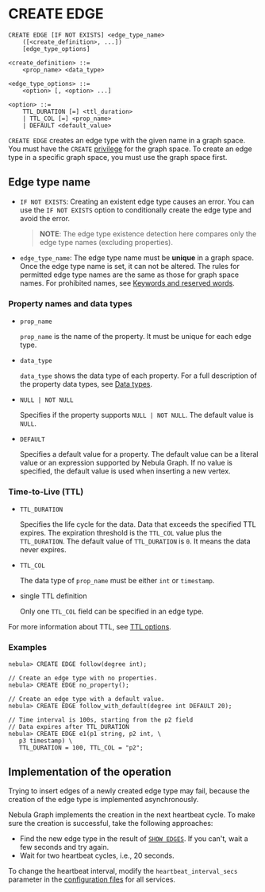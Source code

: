 # CREATE EDGE

```ngql
CREATE EDGE [IF NOT EXISTS] <edge_type_name>
    ([<create_definition>, ...])
    [edge_type_options]

<create_definition> ::=
    <prop_name> <data_type>

<edge_type_options> ::=
    <option> [, <option> ...]

<option> ::=
    TTL_DURATION [=] <ttl_duration>
    | TTL_COL [=] <prop_name>
    | DEFAULT <default_value>
```

`CREATE EDGE` creates an edge type with the given name in a graph space. You must have the `CREATE` [privilege](../../7.data-security/1.authentication/3.role-list.md) for the graph space. To create an edge type in a specific graph space, you must use the graph space first.

## Edge type name

- `IF NOT EXISTS`: Creating an existent edge type causes an error. You can use the `IF NOT EXISTS` option to conditionally create the edge type and avoid the error.

    > **NOTE**: The edge type existence detection here compares only the edge type names (excluding properties).
- `edge_type_name`: The edge type name must be **unique** in a graph space. Once the edge type name is set, it can not be altered. The rules for permitted edge type names are the same as those for graph space names. For prohibited names, see [Keywords and reserved words](../20.appendix.md/keywords-and-reserved-words.md).

### Property names and data types

- `prop_name`

    `prop_name` is the name of the property. It must be unique for each edge type.

- `data_type`

    `data_type` shows the data type of each property. For a full description of the property data types, see [Data types](../3.data-types/1.numeric.md).

- `NULL | NOT NULL`

    Specifies if the property supports `NULL | NOT NULL`. The default value is `NULL`.

- `DEFAULT`

    Specifies a default value for a property. The default value can be a literal value or an expression supported by Nebula Graph. If no value is specified, the default value is used when inserting a new vertex.

### Time-to-Live (TTL)

- `TTL_DURATION`

    Specifies the life cycle for the data. Data that exceeds the specified TTL expires. The expiration threshold is the `TTL_COL` value plus the `TTL_DURATION`. The default value of `TTL_DURATION` is `0`. It means the data never expires.

- `TTL_COL`

    The data type of `prop_name` must be either `int` or `timestamp`.

- single TTL definition

    Only one `TTL_COL` field can be specified in an edge type.

For more information about TTL, see [TTL options](../8.clauses-and-options/ttl-options.md).

### Examples

```ngql
nebula> CREATE EDGE follow(degree int);

// Create an edge type with no properties.
nebula> CREATE EDGE no_property();

// Create an edge type with a default value.
nebula> CREATE EDGE follow_with_default(degree int DEFAULT 20);
```

```ngql
// Time interval is 100s, starting from the p2 field
// Data expires after TTL_DURATION
nebula> CREATE EDGE e1(p1 string, p2 int, \
   p3 timestamp) \
   TTL_DURATION = 100, TTL_COL = "p2";
```

## Implementation of the operation

Trying to insert edges of a newly created edge type may fail, because the creation of the edge type is implemented asynchronously.

Nebula Graph implements the creation in the next heartbeat cycle. To make sure the creation is successful, take the following approaches:

- Find the new edge type in the result of [`SHOW EDGES`](4.show-edges.md). If you can't, wait a few seconds and try again.
- Wait for two heartbeat cycles, i.e., 20 seconds.

To change the heartbeat interval, modify the `heartbeat_interval_secs` parameter in the [configuration files](../../5.configurations-and-logs/1.configurations/1.configurations.md) for all services.
